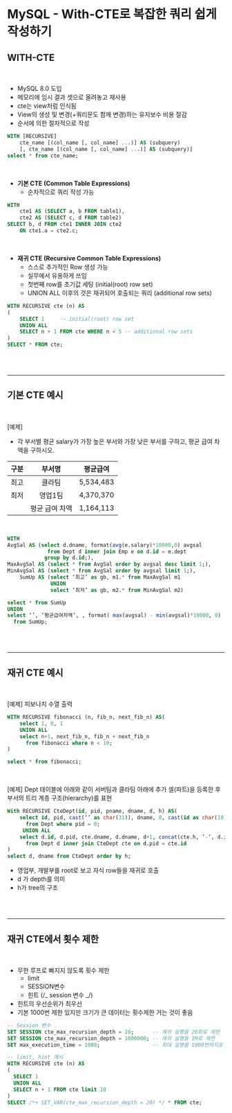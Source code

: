 # MySQL - With-CTE로 복잡한 쿼리 쉽게 작성하기

## WITH-CTE

<br>

- MySQL 8.0 도입
- 메모리에 임시 결과 셋으로 올려놓고 재사용
- cte는 view처럼 인식됨
- View의 생성 및 변경(+쿼리문도 함께 변경)하는 유지보수 비용 절감
- 순서에 의한 절차적으로 작성

```sql
WITH [RECURSIVE]
    cte_name [(col_name [, col_name] ...)] AS (subquery)
    [, cte_name [(col_name [, col_name] ...)] AS (subquery)]
select * from cte_name;
```

<br>

- **기본 CTE (Common Table Expressions)**
  - 순차적으로 쿼리 작성 가능

```sql
WITH
    cte1 AS (SELECT a, b FROM table1),
    cte2 AS (SELECT c, d FROM table2)
SELECT b, d FROM cte1 INNER JOIN cte2
    ON cte1.a = cte2.c;

```

<br>

- **재귀 CTE (Recursive Common Table Expressions)**
  - 스스로 추가적인 Row 생성 가능
  - 실무에서 유용하게 쓰임
  - 첫번째 row를 초기값 세팅 (initial(root) row set)
  - UNION ALL 이후의 것은 재귀되어 호출되는 쿼리 (additional row sets)

```sql
WITH RECURSIVE cte (n) AS
(
    SELECT 1     -- initial(root) row set
    UNION ALL
    SELECT n + 1 FROM cte WHERE n < 5 -- additional row sets
)
SELECT * FROM cte;

```

<br><br>

---

## 기본 CTE 예시

<br>

[예제]

- 각 부서별 평균 salary가 가장 높은 부서와 가장 낮은 부서를 구하고, 평균 급여 차액을 구하시오.

| 구분 |     부서명     | 평균급여  |
| :--: | :------------: | :-------: |
| 최고 |     클라팀     | 5,534,483 |
| 최저 |    영업1팀     | 4,370,370 |
|      | 평균 급여 차액 | 1,164,113 |

<br>

```sql
WITH
AvgSal AS (select d.dname, format(avg(e.salary)*10000,0) avgsal
             from Dept d inner join Emp e on d.id = e.dept
            group by d.id;),
MaxAvgSal AS (select * from AvgSal order by avgsal desc limit 1;),
MinAvgSal AS (select * from AvgSal order by avgsal limit 1;),
    SumUp AS (select ‘최고’ as gb, m1.* from MaxAvgSal m1
              UNION
              select ‘최저’ as gb, m2.* from MinAvgSal m2)

select * from SumUp
UNION
select ‘’, ‘평균급여차액’, , format( max(avgsal) - min(avgsal)*10000, 0)
  from SumUp;

```

<br><br>

---

## 재귀 CTE 예시

<br>

[예제] 피보나치 수열 출력

```sql
WITH RECURSIVE fibonacci (n, fib_n, next_fib_n) AS(
    select 1, 0, 1
    UNION ALL
    select n+1, next_fib_n, fib_n + next_fib_n
      from fibonacci where n < 10;
)

select * from fibonacci;

```

<br>

[예제] Dept 테이블에 아래와 같이 서버팀과 클라팀 아래에 추가 셀(파트)을 등록한 후 부서의 트리 계층 구조(hierarchy)를 표현

```sql
With RECURSIVE CteDept(id, pid, pname, dname, d, h) AS(
    select id, pid, cast(‘’ as char(31)), dname, 0, cast(id as char(10))
      from Dept where pid = 0;
     UNION ALL
    select d.id, d.pid, cte.dname, d.dname, d+1, concat(cte.h, ‘-’, d.id)
      from Dept d inner join CteDept cte on d.pid = cte.id
)
select d, dname from CteDept order by h;
```

- 영업부, 개발부를 root로 보고 자식 row들을 재귀로 호출
- d 가 depth를 의미
- h가 tree의 구조

<br><br>

---

## 재귀 CTE에서 횟수 제한

<br>

- 무한 루프로 빠지지 않도록 횟수 제한
  - limit
  - SESSION변수
  - 힌트 (/_ session 변수 _/)
- 힌트의 우선순위가 최우선
- 기본 1000번 제한 있지만 크기가 큰 데이터는 횟수제한 거는 것이 좋음

```sql
-- Session 변수
SET SESSION cte_max_recursion_depth = 20;      -- 재귀 실행을 20회로 제한
SET SESSION cte_max_recursion_depth = 1000000; -- 재귀 실행을 1M로 제한
SET max_execution_time = 1000;                 -- 최대 실행을 1000번까지로 제한(디폴트)

-- limit, hint 예시
WITH RECURSIVE cte (n) AS
(
  SELECT 1
  UNION ALL
  SELECT n + 1 FROM cte limit 10
)
SELECT /*+ SET_VAR(cte_max_recursion_depth = 20) */ * FROM cte;
```
